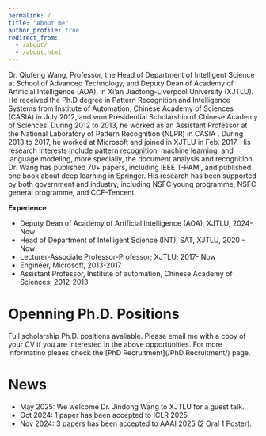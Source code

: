 ```yaml
---
permalink: /
title: "About me"
author_profile: true
redirect_from: 
  - /about/
  - /about.html
---
```


Dr. Qiufeng Wang, Professor, the Head of Department of Intelligent Science at School of Advanced Technology, and Deputy Dean of Academy of Artificial Intelligence (AOA), in Xi’an Jiaotong-Liverpool University (XJTLU). 
He received the Ph.D degree in Pattern Recognition and Intelligence Systems from Institute of Automation, Chinese Academy of Sciences (CASIA) in July 2012, and won Presidential Scholarship of Chinese Academy of Sciences.
During 2012 to 2013, he worked as an Assistant Professor at the National Laboratory of Pattern Recognition (NLPR) in CASIA . 
During 2013 to 2017, he worked at Microsoft and joined in XJTLU in Feb. 2017. 
His research interests include pattern recognition, machine learning, and language modeling, more specially, the document analysis and recognition. 
Dr. Wang has published 70+ papers, including IEEE T-PAMI, and published one book about deep learning in Springer. 
His research has been supported by both government and industry, including NSFC young programme, NSFC general programme, and CCF-Tencent.

**Experience**

* Deputy Dean of Academy of Artificial Intelligence (AOA), XJTLU, 2024-Now
* Head of Department of Intelligent Science (INT), SAT, XJTLU, 2020 - Now
* Lecturer-Associate Professor-Professor;  XJTLU; 2017- Now
* Engineer, Microsoft, 2013-2017
* Assistant Professor, Institute of automation, Chinese Academy of Sciences, 2012-2013


Openning Ph.D. Positions
=====
Full scholarship Ph.D. positions avaliable. Please email me with a copy of your CV if you are interested in the above opportunities. For more informatino pleaes check the [PhD Recruitment](/PhD Recruitment/) page.


News
======
* May 2025: We welcome Dr. Jindong Wang to XJTLU for a guest talk.
* Oct 2024: 1 paper has been accepted to ICLR 2025.
* Nov 2024: 3 papers has been accepted to AAAI 2025 (2 Oral 1 Poster).
